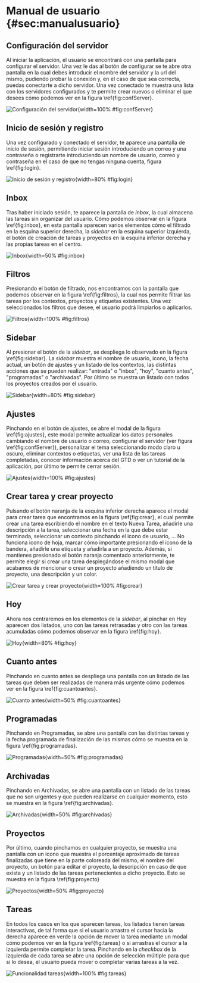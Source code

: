 # Manual de usuario {#sec:manualusuario}

## Configuración del servidor

Al iniciar la aplicación, el usuario se encontrará con una pantalla para configurar el servidor. Una vez le das al botón de configurar se te abre otra pantalla en la cual debes introducir el nombre del servidor y la url del mismo, pudiendo probar la conexión y, en el caso de que sea correcta, puedas conectarte a dicho servidor. Una vez conectado te muestra una lista con los servidores configurados y te permite crear nuevos o eliminar el que desees cómo podemos ver en la figura \ref{fig:confServer}.

![Configuración del servidor](img/servidorFinal.png){width=100% #fig:confServer}

## Inicio de sesión y registro

Una vez configurado y conectado el servidor, te aparece una pantalla de inicio de sesión, permitiendo iniciar sesión introduciendo un correo y una contraseña o registrarte introduciendo un nombre de usuario, correo y contraseña en el caso de que no tengas ninguna cuenta, figura \ref{fig:login}.

![Inicio de sesión y registro](img/loginFinal.png){width=80% #fig:login}

## Inbox

Tras haber iniciado sesión, te aparece la pantalla de *inbox*, la cual almacena las tareas sin organizar del usuario. Cómo podemos observar en la figura \ref{fig:inbox}, en esta pantalla aparecen varios elementos cómo el filtrado en la esquina superior derecha, la *sidebar* en la esquina superior izquierda, el botón de creación de tareas y proyectos en la esquina inferior derecha y las propias tareas en el centro. 

![Inbox](img/inbox.png){width=50% #fig:inbox}

## Filtros

Presionando el botón de filtrado, nos encontramos con la pantalla que podemos observar en la figura \ref{fig:filtros}, la cual nos permite filtrar las tareas por los contextos, proyectos y etiquetas existentes. Una vez seleccionados los filtros que desee, el usuario podrá limpiarlos o aplicarlos.

![Filtros](img/filtrosFinal.png){width=100% #fig:filtros}

## Sidebar

Al presionar el botón de la *sidebar*, se despliega lo observado en la figura \ref{fig:sidebar}.
La *sidebar* muestra el nombre de usuario, icono, la fecha actual, un botón de ajustes y un listado de los contextos, las distintas acciones que se pueden realizar: "entrada" o "inbox", "hoy", "cuanto antes", "programadas" o "archivadas". Por último se muestra un listado con todos los proyectos creados por el usuario.

![Sidebar](img/sidebarFinal.png){width=80% #fig:sidebar}

## Ajustes

Pinchando en el botón de ajustes, se abre el modal de la figura \ref{fig:ajustes}, este modal permite actualizar los datos personales cambiando el nombre de usuario o correo, configurar el servidor (ver figura \ref{fig:confServer}), personalizar el tema seleccionando modo claro u oscuro, eliminar contextos o etiquetas, ver una lista de las tareas completadas, conocer información acerca del GTD o ver un tutorial de la aplicación, por último te permite cerrar sesión.

![Ajustes](img/ajustesFinal.png){width=100% #fig:ajustes}

## Crear tarea y crear proyecto

Pulsando el botón naranja de la esquina inferior derecha aparece el modal para crear tarea que encontramos en la figura \ref{fig:crear}, el cual permite crear una tarea escribiendo el nombre en el texto Nueva Tarea, añadirle una descripción a la tarea, seleccionar una fecha en la que debe estar terminada, seleccionar un contexto pinchando el icono de usuario, ... No funciona icono de hoja, marcar cómo importante presionando el icono de la bandera, añadirle una etiqueta y añadirla a un proyecto.
Además, si mantienes presionado el botón naranja comentado anteriormente, te permite elegir si crear una tarea desplegándose el mismo modal que acabamos de mencionar o crear un proyecto añadiendo un título de proyecto, una descripción y un color.

![Crear tarea y crear proyecto](img/crearFinal.png){width=100% #fig:crear}

## Hoy

Ahora nos centraremos en los elementos de la *sidebar*, al pinchar en Hoy aparecen dos listados, uno con las tareas retrasadas y otro con las tareas acumuladas cómo podemos observar en la figura \ref{fig:hoy}.

![Hoy](img/hoyFinal.png){width=80% #fig:hoy}

## Cuanto antes

Pinchando en cuanto antes se despliega una pantalla con un listado de las tareas que deben ser realizadas de manera más urgente cómo podemos ver en la figura \ref{fig:cuantoantes}.

![Cuanto antes](img/cuantoantes.png){width=50% #fig:cuantoantes}

## Programadas

Pinchando en Programadas, se abre una pantalla con las distintas tareas y la fecha programada de finalización de las mismas cómo se muestra en la figura \ref{fig:programadas}.

![Programadas](img/programadas.png){width=50% #fig:programadas}

## Archivadas

Pinchando en Archivadas, se abre una pantalla con un listado de las tareas que no son urgentes y que pueden realizarse en cualquier momento, esto se muestra en la figura \ref{fig:archivadas}.

![Archivadas](img/archivadas.png){width=50% #fig:archivadas}

## Proyectos

Por último, cuando pinchamos en cualquier proyecto, se muestra una pantalla con un icono que muestra el porcentaje aproximado de tareas finalizadas que tiene en la parte coloreada del mismo, el nombre del proyecto, un botón para editar el proyecto, la descripción en caso de que exista y un listado de las tareas pertenecientes a dicho proyecto. Esto se muestra en la figura \ref{fig:proyecto}

![Proyectos](img/proyecto.png){width=50% #fig:proyecto}

## Tareas

En todos los casos en los que aparecen tareas, los listados tienen tareas interactivas, de tal forma que si el usuario arrastra el cursor hacia la derecha aparece en verde la opción de mover la tarea mediante un modal cómo podemos ver en la figura \ref{fig:tareas} o si arrastras el cursor a la izquierda permite completar la tarea. Pinchando en la *checkbox* de la izquierda de cada tarea se abre una opción de selección múltiple para que si lo desea, el usuario pueda mover o completar varias tareas a la vez.

![Funcionalidad tareas](img/tareasFinal.png){width=100% #fig:tareas}
